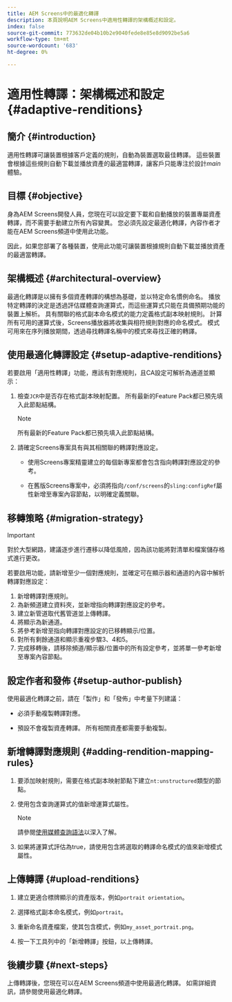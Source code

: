 ```yaml
---
title: AEM Screens中的最適化轉譯
description: 本頁說明AEM Screens中適用性轉譯的架構概述和設定。
index: false
source-git-commit: 773632de04b10b2e9040fede8e85e8d9092be5a6
workflow-type: tm+mt
source-wordcount: '683'
ht-degree: 0%

---
```



# 適用性轉譯：架構概述和設定 {#adaptive-renditions}

## 簡介 {#introduction}

適用性轉譯可讓裝置根據客戶定義的規則，自動為裝置選取最佳轉譯。 這些裝置會根據這些規則自動下載並播放資產的最適當轉譯，讓客戶只能專注於設計&#x200B;*main*&#x200B;體驗。

## 目標 {#objective}

身為AEM Screens開發人員，您現在可以設定要下載和自動播放的裝置專屬資產轉譯，而不需要手動建立所有內容變異。 您必須先設定最適化轉譯，內容作者才能在AEM Screens頻道中使用此功能。

因此，如果您部署了各種裝置，使用此功能可讓裝置根據規則自動下載並播放資產的最適當轉譯。

## 架構概述 {#architectural-overview}

最適化轉譯是以擁有多個資產轉譯的構想為基礎，並以特定命名慣例命名。 播放特定轉譯的決定是透過評估媒體查詢運算式，而這些運算式只能在具備預期功能的裝置上解析。 具有關聯的格式副本命名模式的能力定義格式副本映射規則。 計算所有可用的運算式後，Screens播放器將收集與相符規則對應的命名模式。 模式可用來在序列播放期間，透過尋找轉譯名稱中的模式來尋找正確的轉譯。


## 使用最適化轉譯設定 {#setup-adaptive-renditions}

若要啟用「適用性轉譯」功能，應該有對應規則，且CA設定可解析為通道並顯示：

1. 檢查`JCR`中是否存在格式副本映射配置。 所有最新的Feature Pack都已預先填入此節點結構。

   >[!NOTE]
   >所有最新的Feature Pack都已預先填入此節點結構。


1. 請確定Screens專案具有與其相關聯的轉譯對應設定。

   * 使用Screens專案精靈建立的每個新專案都會包含指向轉譯對應設定的參考。

   * 在舊版Screens專案中，必須將指向`/conf/screens`的`sling:configRef`屬性新增至專案內容節點，以明確定義關聯。

## 移轉策略 {#migration-strategy}

>[!IMPORTANT]
>對於大型網路，建議逐步進行遷移以降低風險，因為該功能將對清單和檔案儲存格式進行更改。

若要啟用功能，請新增至少一個對應規則，並確定可在顯示器和通道的內容中解析轉譯對應設定：

1. 新增轉譯對應規則。
1. 為新頻道建立資料夾，並新增指向轉譯對應設定的參考。
1. 建立新管道取代舊管道並上傳轉譯。
1. 將顯示為新通道。
1. 將參考新增至指向轉譯對應設定的已移轉顯示/位置。
1. 對所有剩餘通道和顯示重複步驟3、4和5。
1. 完成移轉後，請移除頻道/顯示器/位置中的所有設定參考，並將單一參考新增至專案內容節點。

## 設定作者和發佈 {#setup-author-publish}

使用最適化轉譯之前，請在「製作」和「發佈」中考量下列建議：

* 必須手動複製轉譯對應。

* 預設不會複製資產轉譯。 所有相關資產都需要手動複製。

## 新增轉譯對應規則 {#adding-rendition-mapping-rules}

1. 要添加映射規則，需要在格式副本映射節點下建立`nt:unstructured`類型的節點。

1. 使用包含查詢運算式的值新增運算式屬性。

   >[!NOTE]
   >請參閱[使用媒體查詢語法](https://developer.mozilla.org/en-US/docs/Web/CSS/Media_Queries/Using_media_queries)以深入了解。

1. 如果將運算式評估為true，請使用包含將選取的轉譯命名模式的值來新增模式屬性。

## 上傳轉譯 {#upload-renditions}

1. 建立更適合標牌顯示的資產版本，例如`portrait orientation`。

1. 選擇格式副本命名模式，例如`portrait`。

1. 重新命名資產檔案，使其包含模式，例如`my_asset_portrait.png`。

1. 按一下工具列中的「新增轉譯」按鈕，以上傳轉譯。


## 後續步驟 {#next-steps}

上傳轉譯後，您現在可以在AEM Screens頻道中使用最適化轉譯。 如需詳細資訊，請參閱使用最適化轉譯。
